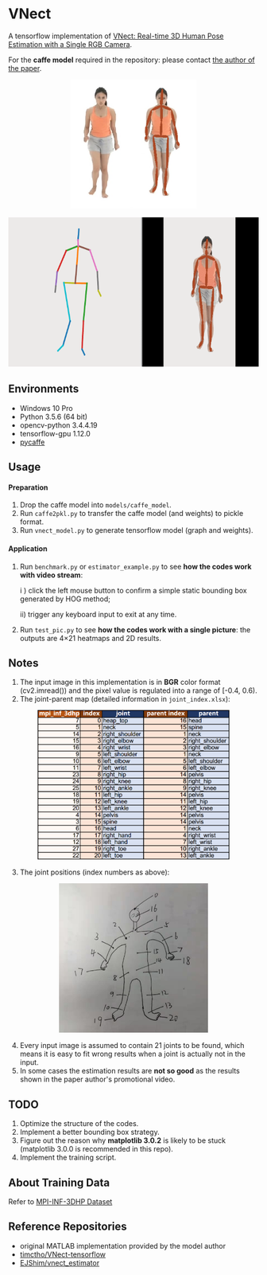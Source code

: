 # VNect

A tensorflow implementation of [VNect: Real-time 3D Human Pose Estimation with a Single RGB Camera](http://gvv.mpi-inf.mpg.de/projects/VNect/).

For the **caffe model** required in the repository: please contact [the author of the paper](http://gvv.mpi-inf.mpg.de/projects/VNect/).



<p align="center">
    <img src="./pic/test_pic_show.png" height="260">
</p>
<p align="center">
    <img src="./pic/test_video_show.gif" height="300">
</p>


## Environments

- Windows 10 Pro
- Python 3.5.6 (64 bit)
- opencv-python 3.4.4.19
- tensorflow-gpu 1.12.0
- [pycaffe](https://github.com/BVLC/caffe/tree/windows)



## Usage

#### Preparation

1. Drop the caffe model into `models/caffe_model`.
2. Run `caffe2pkl.py` to transfer the caffe model (and weights) to pickle format.
3. Run `vnect_model.py` to generate tensorflow model (graph and weights).

#### Application

1. Run `benchmark.py` or `estimator_example.py` to see **how the codes work with video stream**: 

   i ) click the left mouse button to confirm a simple static bounding box generated by HOG method;

   ii) trigger any keyboard input to exit at any time.
2. Run `test_pic.py` to see **how the codes work with a single picture**: the outputs are 4×21 heatmaps and 2D results.



## Notes

1. The input image in this implementation is in **BGR** color format (cv2.imread()) and the pixel value is regulated into a range of [-0.4, 0.6).
2. The joint-parent map (detailed information in `joint_index.xlsx`):

<p align="center">
    <img src="./pic/joint_index.png" height="300">
</p>

3. The joint positions (index numbers as above):

<p align="center">
    <img src="./pic/joint_pos.jpg" height="300">
</p>


4. Every input image is assumed to contain 21 joints to be found, which means it is easy to fit wrong results when a joint is actually not in the input.
5. In some cases the estimation results are **not so good** as the results shown in the paper author's promotional video.



## TODO

1. Optimize the structure of the codes.
2. Implement a better bounding box strategy.
3. Figure out the reason why **matplotlib 3.0.2** is likely to be stuck (matplotlib 3.0.0 is recommended in this repo).
4. Implement the training script.



## About Training Data

Refer to [MPI-INF-3DHP Dataset](https://github.com/XinArkh/mpi_inf_3dhp)



## Reference Repositories

- original MATLAB implementation provided by the model author
- [timctho/VNect-tensorflow](https://github.com/timctho/VNect-tensorflow)
- [EJShim/vnect_estimator](https://github.com/EJShim/vnect_estimator)
